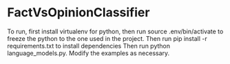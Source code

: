 # FactVsOpinionClassifier

To run, first install virtualenv for python, then run source .env/bin/activate to freeze the python to the one used in the
project.
Then run pip install -r requirements.txt to install dependencies
Then run python language_models.py. Modify the examples as necessary.